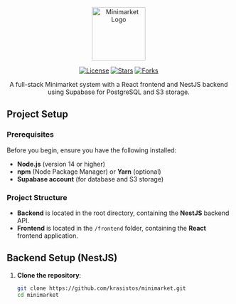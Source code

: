 <p align="center">
  <a href="https://github.com/krasistos/minimarket" target="blank"><img src="https://raw.githubusercontent.com/krasistos/minimarket/main/public/logo.svg" width="120" alt="Minimarket Logo" /></a>
</p>

<p align="center">
  <a href="https://github.com/krasistos/minimarket" target="_blank"><img src="https://img.shields.io/github/license/krasistos/minimarket.svg" alt="License" /></a>
  <a href="https://github.com/krasistos/minimarket" target="_blank"><img src="https://img.shields.io/github/stars/krasistos/minimarket.svg" alt="Stars" /></a>
  <a href="https://github.com/krasistos/minimarket" target="_blank"><img src="https://img.shields.io/github/forks/krasistos/minimarket.svg" alt="Forks" /></a>
</p>

<p align="center">A full-stack Minimarket system with a React frontend and NestJS backend using Supabase for PostgreSQL and S3 storage.</p>

## Project Setup

### Prerequisites

Before you begin, ensure you have the following installed:

- **Node.js** (version 14 or higher)
- **npm** (Node Package Manager) or **Yarn** (optional)
- **Supabase account** (for database and S3 storage)

### Project Structure

- **Backend** is located in the root directory, containing the **NestJS** backend API.
- **Frontend** is located in the `/frontend` folder, containing the **React** frontend application.

## Backend Setup (NestJS)

1. **Clone the repository**:

   ```bash
   git clone https://github.com/krasistos/minimarket.git
   cd minimarket

